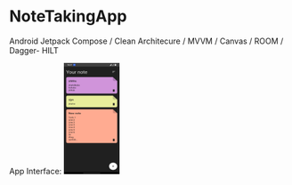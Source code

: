 # NoteTakingApp
Android Jetpack Compose / Clean Architecure / MVVM / Canvas / ROOM / Dagger- HILT

App Interface:
<img src="/assets/attachments/1.jpg" height="200" width="100" alt="App Screen" title="App Screen">
